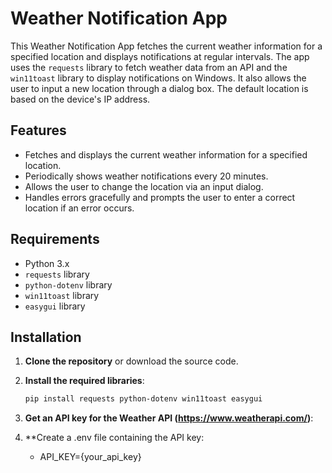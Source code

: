 # Weather Notification App

This Weather Notification App fetches the current weather information for a specified location and displays notifications at regular intervals. The app uses the `requests` library to fetch weather data from an API and the `win11toast` library to display notifications on Windows. It also allows the user to input a new location through a dialog box. The default location is based on the device's IP address. 

## Features

- Fetches and displays the current weather information for a specified location.
- Periodically shows weather notifications every 20 minutes.
- Allows the user to change the location via an input dialog.
- Handles errors gracefully and prompts the user to enter a correct location if an error occurs.

## Requirements

- Python 3.x
- `requests` library
- `python-dotenv` library
- `win11toast` library
- `easygui` library

## Installation

1. **Clone the repository** or download the source code.

2. **Install the required libraries**:
   ```bash
   pip install requests python-dotenv win11toast easygui 
3. **Get an API key for the Weather API (https://www.weatherapi.com/)**:
4. **Create a .env file containing the API key:
   - API_KEY={your_api_key}
